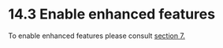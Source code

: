 # 14.3 Enable enhanced features

To enable enhanced features please consult [section 7.](../untitled/)

